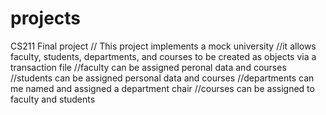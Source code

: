 # projects
CS211 Final project
// This project implements a mock university
//it allows faculty, students, departments, and courses to be created as objects via a transaction file
//faculty can be assigned peronal data and courses
//students can be assigned personal data and courses
//departments can me named and assigned a department chair
//courses can be assigned to faculty and students

